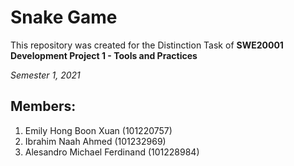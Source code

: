 # Snake Game
This repository was created for the  Distinction Task of **SWE20001 Development Project 1 - Tools and Practices**

*Semester 1, 2021*

## Members:
1. Emily Hong Boon Xuan (101220757)
2. Ibrahim Naah Ahmed (101232969)
3. Alesandro Michael Ferdinand (101228984)
